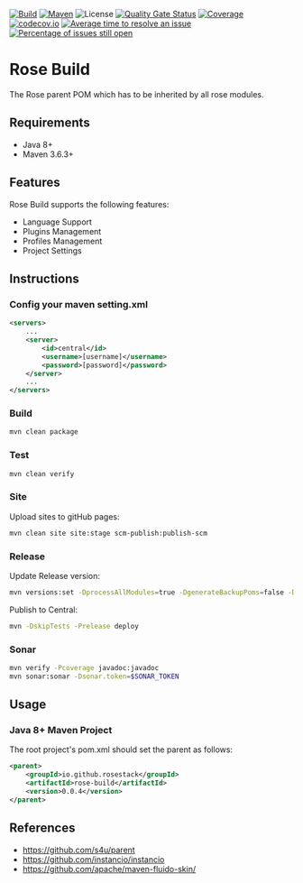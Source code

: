 [![Build](https://github.com/rosestack/rose-build/actions/workflows/build.yml/badge.svg)](https://github.com/rosestack/rose-build/actions/workflows/build.yml)
[![Maven](https://img.shields.io/maven-central/v/io.github.rosestack/rose-build.svg)](https://repo1.maven.org/maven2/io/github/rosestack/rose-build/)
![License](https://img.shields.io/github/license/rosestack/rose-build.svg)
[![Quality Gate Status](https://sonarcloud.io/api/project_badges/measure?project=io.github.rosestack%3Arose-build&metric=alert_status)](https://sonarcloud.io/summary/new_code?id=io.github.rosestack%3Arose-build)
[![Coverage](https://sonarcloud.io/api/project_badges/measure?project=io.github.rosestack%3Arose-build&metric=coverage)](https://sonarcloud.io/dashboard?id=io.github.rosestack%3Arose-build)
[![codecov.io](https://codecov.io/github/rosestack/rose-build/coverage.svg?branch=main)](https://codecov.io/github/rosestack/rose-build?branch=main)
[![Average time to resolve an issue](http://isitmaintained.com/badge/resolution/rosestack/rose-build.svg)](http://isitmaintained.com/project/rosestack/rose-build "Average time to resolve an issue")
[![Percentage of issues still open](http://isitmaintained.com/badge/open/rosestack/rose-build.svg)](http://isitmaintained.com/project/rosestack/rose-build "Percentage of issues still open")

# Rose Build

The Rose parent POM which has to be inherited by all rose modules.


## Requirements

- Java 8+
- Maven 3.6.3+

## Features

Rose Build supports the following features:

- Language Support
- Plugins Management
- Profiles Management
- Project Settings

## Instructions

### Config your maven setting.xml

```xml
<servers>
    ...
    <server>
        <id>central</id>
        <username>[username]</username>
        <password>[password]</password>
    </server>
    ...
</servers>
```

### Build

```bash
mvn clean package
```

### Test

```bash
mvn clean verify
```

### Site

Upload sites to gitHub pages:

```bash
mvn clean site site:stage scm-publish:publish-scm 
```

### Release

Update Release version:

```bash
mvn versions:set -DprocessAllModules=true -DgenerateBackupPoms=false -DnewVersion=0.0.1
```

Publish to Central:

```bash
mvn -DskipTests -Prelease deploy
```

### Sonar

```bash
mvn verify -Pcoverage javadoc:javadoc
mvn sonar:sonar -Dsonar.token=$SONAR_TOKEN
```

## Usage

### Java 8+ Maven Project

The root project's pom.xml should set the parent as follows:

```xml
<parent>
    <groupId>io.github.rosestack</groupId>
    <artifactId>rose-build</artifactId>
    <version>0.0.4</version>
</parent>
```

## References

- https://github.com/s4u/parent
- https://github.com/instancio/instancio
- https://github.com/apache/maven-fluido-skin/


